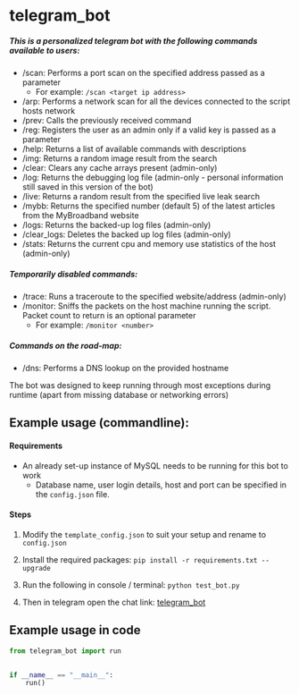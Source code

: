 # telegram_bot

##### This is a personalized telegram bot with the following commands available to users: 

- /scan: Performs a port scan on the specified address passed as a parameter 
    - For example: `/scan <target ip address>`
- /arp: Performs a network scan for all the devices connected to the script hosts network
- /prev: Calls the previously received command
- /reg: Registers the user as an admin only if a valid key is passed as a parameter
- /help: Returns a list of available commands with descriptions
- /img: Returns a random image result from the search
- /clear: Clears any cache arrays present (admin-only)
- /log: Returns the debugging log file (admin-only - personal information still saved in this version of the bot)
- /live: Returns a random result from the specified live leak search
- /mybb: Returns the specified number (default 5) of the latest articles from the MyBroadband website
- /logs: Returns the backed-up log files (admin-only)
- /clear_logs: Deletes the backed up log files (admin-only)
- /stats: Returns the current cpu and memory use statistics of the host (admin-only)

##### Temporarily disabled commands:

- /trace: Runs a traceroute to the specified website/address (admin-only)
- /monitor: Sniffs the packets on the host machine running the script. Packet count to return is an optional parameter 
    - For example: `/monitor <number>`
    
##### Commands on the road-map:
- /dns: Performs a DNS lookup on the provided hostname

The bot was designed to keep running through most exceptions during runtime (apart from missing database or networking errors)

## Example usage (commandline): 

#### Requirements
- An already set-up instance of MySQL needs to be running for this bot to work 
    - Database name, user login details, host and port can be specified in the `config.json` file.

#### Steps
1. Modify the `template_config.json` to suit your setup and rename to `config.json`

2. Install the required packages: `pip install -r requirements.txt --upgrade`

3. Run the following in console / terminal: `python test_bot.py`

4. Then in telegram open the chat link: [telegram_bot](https://t.me/thotman_test_bot)

## Example usage in code
```python
from telegram_bot import run


if __name__ == "__main__":
    run()

```
